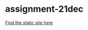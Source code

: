 # assignment-21dec

<a href="https://thezoom110.github.io/assignment-21dec">Find the static site here</a>
